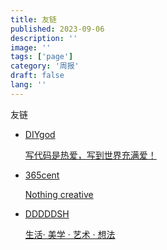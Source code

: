 ```yaml
---
title: 友链
published: 2023-09-06
description: ''
image: ''
tags: ['page']
category: '周报'
draft: false
lang: ''
---
```

 友链

<ul class="links">
  <li style="background-image:url(https://ucarecdn.com/31466e3e-7b33-4155-a537-90f9c2d78956/diygodme_crop.jpg)"> <a href="https://diygod.me" target="_blank"> <div> <i class="round" style="background-image:url(https://icon.ssh.town/diygod.me)"></i> <p>DIYgod</p><span>写代码是热爱，写到世界充满爱！</span> </div></a>
  </li>

  <li style="background-image:url(https://blog.wangyunzi.com/cover/claude-monet.jpg)">
<a href="https://mx.sb/" target="_blank"> <div>
    <i class="round" style="background-image:url(https://mx.sb/_next/image?url=https%3A%2F%2Fipfs.4everland.xyz%2Fipfs%2Fbafkreide6getomj3vlnqtfc5kcoozjnndepyqrtfoyfirqjb3wsrnds6my&w=256&q=75)"></i> <p>365cent</p>
<span>Nothing creative</span>
</div>
  </a>
  </li>

  <li style="background-image:url(https://www.hdwallpapers.in/thumbs/2022/galaxy_nebula_blue_glow_stars_space_black_sky_night_hd_space-t2.jpg)">
<a href="https://dsh.xlog.app/" target="_blank"> <div>
    <i class="round" style="background-image:url(https://cdn.discordapp.com/avatars/1094303063273115769/fbb67d91de242963db2463ab8c28fe80.webp?size=128)"></i> <p>DDDDDSH</p>
<span>生活· 美学 · 艺术 · 想法</span>
</div>
  </a>
  </li>

</ul>

[]()